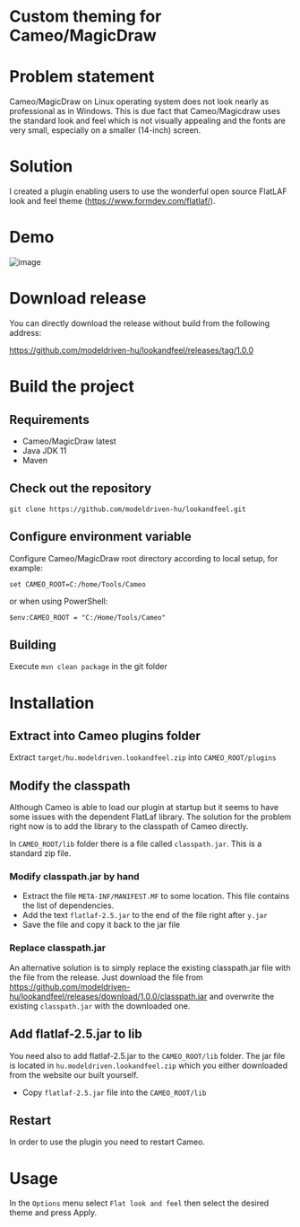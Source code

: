 # Custom theming for Cameo/MagicDraw

# Problem statement

Cameo/MagicDraw on Linux operating system does not look nearly 
as professional as in Windows. This is due fact that Cameo/Magicdraw
uses the standard look and feel which is not visually appealing and
the fonts are very small, especially on a smaller (14-inch) screen.

# Solution

I created a plugin enabling users to use the wonderful open source 
FlatLAF look and feel theme (https://www.formdev.com/flatlaf/). 

# Demo

![image](https://user-images.githubusercontent.com/8182138/194689638-86fe9c18-868b-44a4-a4e8-8d8419bac6af.png)

# Download release

You can directly download the release without build from the following address:

https://github.com/modeldriven-hu/lookandfeel/releases/tag/1.0.0

# Build the project

## Requirements

- Cameo/MagicDraw latest
- Java JDK 11
- Maven

## Check out the repository

`git clone https://github.com/modeldriven-hu/lookandfeel.git`

## Configure environment variable

Configure Cameo/MagicDraw root directory according to local setup, for example:

`set CAMEO_ROOT=C:/home/Tools/Cameo`

or when using PowerShell:

`$env:CAMEO_ROOT = "C:/Home/Tools/Cameo"`

## Building

Execute `mvn clean package` in the git folder

# Installation

## Extract into Cameo plugins folder

Extract `target/hu.modeldriven.lookandfeel.zip` into `CAMEO_ROOT/plugins`

## Modify the classpath

Although Cameo is able to load our plugin at startup but it seems to have
some issues with the dependent FlatLaf library. The solution for the 
problem right now is to add the library to the classpath of Cameo directly.

In `CAMEO_ROOT/lib` folder there is a file called `classpath.jar`. This is a 
standard zip file. 

### Modify classpath.jar by hand
* Extract the file `META-INF/MANIFEST.MF` to some location. This file contains the list of dependencies. 
* Add  the text `flatlaf-2.5.jar` to the end of the file right after `y.jar`
* Save the file and copy it back to the jar file

### Replace classpath.jar 

An alternative solution is to simply replace the existing classpath.jar file with the file from the release.
Just download the file from https://github.com/modeldriven-hu/lookandfeel/releases/download/1.0.0/classpath.jar
and overwrite the existing `classpath.jar` with the downloaded one.

## Add flatlaf-2.5.jar to lib 

You need also to add flatlaf-2.5.jar to the `CAMEO_ROOT/lib` folder. The jar file is located in `hu.modeldriven.lookandfeel.zip`
which you either downloaded from the website our built yourself.

* Copy `flatlaf-2.5.jar` file into the `CAMEO_ROOT/lib`

## Restart

In order to use the plugin you need to restart Cameo.

# Usage

In the `Options` menu select `Flat look and feel` then select
the desired theme and press Apply.
